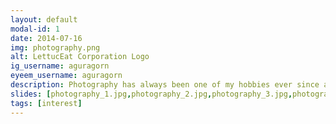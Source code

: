 ```yaml
---
layout: default
modal-id: 1
date: 2014-07-16
img: photography.png
alt: LettucEat Corporation Logo
ig_username: aguragorn
eyeem_username: aguragorn
description: Photography has always been one of my hobbies ever since attending a photography seminar once. I've honed my skills in this area through the years. I consider photography as a challenge, a passion, and an outlet to showcase the beauty that I can see in the world around me.
slides: [photography_1.jpg,photography_2.jpg,photography_3.jpg,photography_4.jpg,photography_5.jpg,photography_6.jpg]
tags: [interest]
---
```


